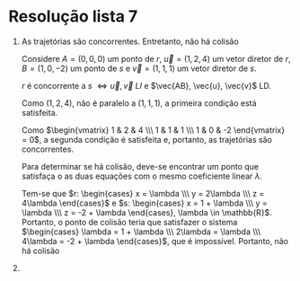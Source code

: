 # Resolução lista 7

1. As trajetórias são concorrentes. Entretanto, não há colisão
	
	Considere $A = (0,0,0)$ um ponto de $r$, $\vec{u} = (1,2,4)$ um vetor diretor de $r$, $B = (1, 0, -2)$ um ponto de $s$ e $\vec{v} = (1, 1, 1)$ um vetor diretor de $s$.
	
	$r$ é concorrente a $s$ $\Leftrightarrow \vec{u}, \vec{v}\:LI$ e $\vec{AB}, \vec{u}, \vec{v}$ LD.

	Como $(1,2,4)$, não é paralelo a $(1, 1, 1)$, a primeira condição está satisfeita.

	Como $\begin{vmatrix} 1 & 2 & 4 \\\ 1 & 1 & 1 \\\ 1 & 0 & -2 \end{vmatrix} = 0$, a segunda condição é satisfeita e, portanto, as trajetórias são concorrentes.

	Para determinar se há colisão, deve-se encontrar um ponto que satisfaça o as duas equações com o mesmo coeficiente linear $\lambda$.

	Tem-se que $r: \begin{cases} x = \lambda \\\ y = 2\lambda \\\ z = 4\lambda \end{cases}$ e $s: \begin{cases} x = 1 + \lambda \\\ y = \lambda \\\ z = -2 + \lambda \end{cases}, \lambda \in \mathbb{R}$. Portanto, o ponto de colisão teria que satisfazer o sistema $\begin{cases} \lambda = 1 + \lambda \\\ 2\lambda = \lambda \\\ 4\lambda = -2 + \lambda \end{cases}$, que é impossível. Portanto, não há colisão

2. 